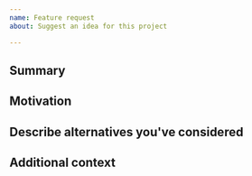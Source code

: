 ```yaml
---
name: Feature request
about: Suggest an idea for this project

---
```


<!--

Have you read Orkes' Code of Conduct? By filing an Issue, you are expected to comply with it, including treating everyone with respect.

-->

## Summary

<!-- One paragraph explanation of the feature. -->

## Motivation

<!-- Why are we doing this? What use cases does it support? What is the expected outcome? -->

## Describe alternatives you've considered

<!-- A clear and concise description of the alternative solutions you've considered. -->

## Additional context

<!-- Add any other context or screenshots about the feature request here. -->
